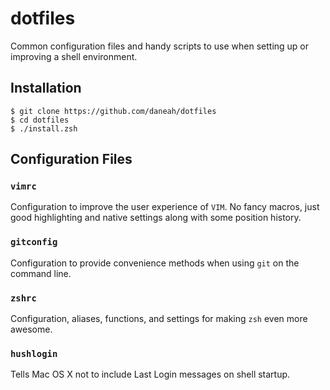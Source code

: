 # dotfiles

Common configuration files and handy scripts to use when setting up or improving a shell environment.

## Installation
```shell
$ git clone https://github.com/daneah/dotfiles
$ cd dotfiles
$ ./install.zsh
```

## Configuration Files

### `vimrc`

Configuration to improve the user experience of `VIM`. No fancy macros, just good highlighting and native settings along with some position history.

### `gitconfig`

Configuration to provide convenience methods when using `git` on the command line.

### `zshrc`

Configuration, aliases, functions, and settings for making `zsh` even more awesome.

### `hushlogin`

Tells Mac OS X not to include Last Login messages on shell startup.
